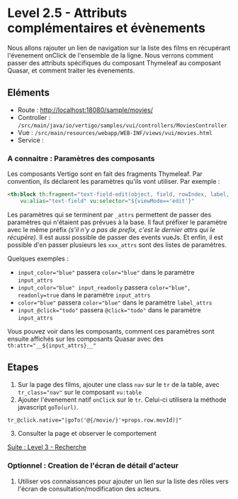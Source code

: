 # Level 2.5 - Attributs complémentaires et évènements

Nous allons rajouter un lien de navigation sur la liste des films en récupérant l'évenement onClick de l'ensemble de la ligne.
Nous verrons comment passer des attributs spécifiques du composant Thymeleaf au composant Quasar, et comment traiter les évenements.

## Eléments

- Route : [http://localhost:18080/sample/movies/](http://localhost:18080/sample/movies/)
- Controller : `/src/main/java/io/vertigo/samples/vui/controllers/MoviesController`
- Vue : `/src/main/resources/webapp/WEB-INF/views/vui/movies.html`
- Service : 

### A connaitre : Paramètres des composants

Les composants Vertigo sont en fait des fragments Thymeleaf. Par convention, ils déclarent les paramètres qu'ils vont utiliser.
Par exemple : 
```Html
<th:block th:fragment="text-field-edit(object, field, rowIndex, label, suffix, input_attrs, label_attrs)" 
	vu:alias="text-field" vu:selector="${viewMode=='edit'}"
```
Les paramètres qui se terminent par `_attrs` permettent de passer des paramètres qui n'étaient pas prévues à la base. 
Il faut préfixer le paramètre avec le même préfix *(s'il n'y a pas de prefix, c'est le dernier attrs qui le récupère)*.
Il est aussi possible de passer des events vueJs. Et enfin, il est possible d'en passer plusieurs les `xxx_attrs` sont des listes de paramètres.

Quelques exemples : 
- `input_color="blue"` passera `color="blue"` dans le paramètre `input_attrs`
- `input_color="blue" input_readonly` passera `color="blue", readonly=true` dans le paramètre `input_attrs`
- `color="blue"` passera `color="blue"` dans le paramètre `label_attrs`
- `input_@click="todo"` passera `@click="todo"` dans le paramètre `input_attrs`

Vous pouvez voir dans les composants, comment ces paramètres sont ensuite affichés sur les composants Quasar avec des `th:attr="__${input_attrs}__"`

## Etapes 

1. Sur la page des films, ajouter une class `nav` sur le `tr` de la table, avec `tr_class="nav"` sur le composant `vu:table`
2. Ajouter l'évenement natif `onClick` sur le `tr`. Celui-ci utilisera la méthode javascript `goTo(url)`.
```Html
tr_@click.native="|goTo('@{/movie/}'+props.row.movId)|"
```
3. Consulter la page et observer le comportement



[Suite : Level 3 - Recherche](./Level3.md)

### Optionnel : Creation de l'écran de détail d'acteur

1. Utiliser vos connaissances pour ajouter un lien sur la liste des rôles vers l'écran de consultation/modification des acteurs.
